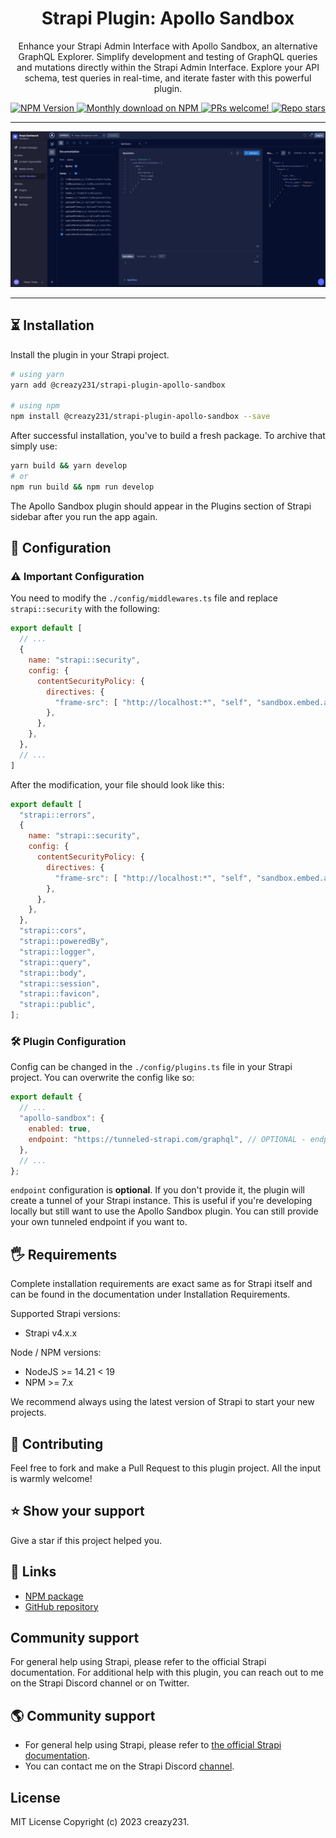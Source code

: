 <div align="center">
  <h1>Strapi Plugin: Apollo Sandbox</h1>
  
  <p style="margin-top: 0;">Enhance your Strapi Admin Interface with Apollo Sandbox, an alternative GraphQL Explorer. Simplify development and testing of GraphQL queries and mutations directly within the Strapi Admin Interface. Explore your API schema, test queries in real-time, and iterate faster with this powerful plugin.</p>
  
  <p>
    <a href="https://www.npmjs.org/package/@creazy231/strapi-plugin-apollo-sandbox">
      <img src="https://img.shields.io/npm/v/@creazy231/strapi-plugin-apollo-sandbox/latest.svg" alt="NPM Version" />
    </a>
    <a href="https://www.npmjs.org/package/@creazy231/strapi-plugin-apollo-sandbox">
      <img src="https://img.shields.io/npm/dm/@creazy231/strapi-plugin-apollo-sandbox" alt="Monthly download on NPM" />
    </a>
    <a href="#-contributing">
      <img src="https://img.shields.io/badge/Pull_Request-Welcome-brightgreen.svg" alt="PRs welcome!" />
    </a>
    <a href="#">
      <img alt="Repo stars" src="https://img.shields.io/github/stars/creazy231/strapi-plugin-apollo-sandbox?color=white&label=Github Stars">
    </a>
  </p>
</div>

---

<img src="https://raw.githubusercontent.com/creazy231/strapi-plugin-apollo-sandbox/main/media/screenshot.jpeg">

---

## ⏳ Installation

Install the plugin in your Strapi project.

```bash
# using yarn
yarn add @creazy231/strapi-plugin-apollo-sandbox

# using npm
npm install @creazy231/strapi-plugin-apollo-sandbox --save
```

After successful installation, you've to build a fresh package. To archive that simply use:

```bash
yarn build && yarn develop
# or
npm run build && npm run develop
```

The Apollo Sandbox plugin should appear in the Plugins section of Strapi sidebar after you run the app again.

## 🔧 Configuration
### ⚠️ Important Configuration
You need to modify the `./config/middlewares.ts` file and replace `strapi::security` with the following:

```javascript
export default [
  // ...
  {
    name: "strapi::security",
    config: {
      contentSecurityPolicy: {
        directives: {
          "frame-src": [ "http://localhost:*", "self", "sandbox.embed.apollographql.com" ],
        },
      },
    },
  },
  // ...
]
```

After the modification, your file should look like this:
```javascript
export default [
  "strapi::errors",
  {
    name: "strapi::security",
    config: {
      contentSecurityPolicy: {
        directives: {
          "frame-src": [ "http://localhost:*", "self", "sandbox.embed.apollographql.com" ],
        },
      },
    },
  },
  "strapi::cors",
  "strapi::poweredBy",
  "strapi::logger",
  "strapi::query",
  "strapi::body",
  "strapi::session",
  "strapi::favicon",
  "strapi::public",
];
```

### 🛠️ Plugin Configuration
Config can be changed in the `./config/plugins.ts` file in your Strapi project. You can overwrite the config like so:

```javascript
export default {
  // ...
  "apollo-sandbox": {
    enabled: true,
    endpoint: "https://tunneled-strapi.com/graphql", // OPTIONAL - endpoint has to be accessible from the browser
  },
  // ...
};
```
`endpoint` configuration is **optional**. If you don't provide it, the plugin will create a tunnel of your Strapi instance. This is useful if you're developing locally but still want to use the Apollo Sandbox plugin. You can still provide your own tunneled endpoint if you want to.

## 🖐 Requirements
Complete installation requirements are exact same as for Strapi itself and can be found in the documentation under Installation Requirements.

Supported Strapi versions:

- Strapi v4.x.x

Node / NPM versions:

- NodeJS >= 14.21 < 19
- NPM >= 7.x

We recommend always using the latest version of Strapi to start your new projects.

## 🤝 Contributing
Feel free to fork and make a Pull Request to this plugin project. All the input is warmly welcome!

## ⭐️ Show your support
Give a star if this project helped you.

## 🔗 Links
- [NPM package](https://www.npmjs.com/package/@creazy231/strapi-plugin-apollo-sandbox)
- [GitHub repository](https://github.com/boazpoolman/@creazy231/strapi-plugin-apollo-sandbox)

## Community support
For general help using Strapi, please refer to the official Strapi documentation. For additional help with this plugin, you can reach out to me on the Strapi Discord channel or on Twitter.

## 🌎 Community support
- For general help using Strapi, please refer to [the official Strapi documentation](https://strapi.io/documentation/).
- You can contact me on the Strapi Discord [channel](https://discord.strapi.io/).

## License
MIT License Copyright (c) 2023 creazy231.
